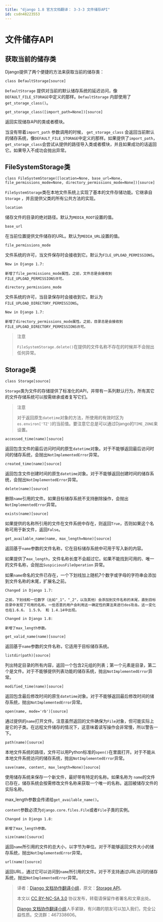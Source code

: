 ```yaml
---
title: "django 1.8 官方文档翻译： 3-3-3 文件储存API"
id: csdn48223553
---
```


# 文件储存API

## 获取当前的储存类

Django提供了两个便捷的方法来获取当前的储存类：

`class DefaultStorage[source]`

`DefaultStorage` 提供对当前的默认储存系统的延迟访问，像`DEFAULT_FILE_STORAGE`中定义的那样。`DefaultStorage` 内部使用了`get_storage_class()`。

`get_storage_class([import_path=None])[source]`

返回实现储存API的类或者模块。

当没有带着`import_path` 参数调用的时候， `get_storage_class` 会返回当前默认的储存系统，像`DEFAULT_FILE_STORAGE`中定义的那样。如果提供了`import_path`， `get_storage_class`会尝试从提供的路径导入类或者模块，并且如果成功的话返回它。如果导入不成功会抛出异常。

## FileSystemStorage类

`class FileSystemStorage([location=None, base_url=None, file_permissions_mode=None, directory_permissions_mode=None])[source]`

`FileSystemStorage`类在本地文件系统上实现了基本的文件存储功能。它继承自`Storage` ，并且提供父类的所有公共方法的实现。

`location`

储存文件的目录的绝对路径。默认为`MEDIA_ROOT`设置的值。

`base_url`

在当前位置提供文件储存的URL。默认为`MEDIA_URL`设置的值。

`file_permissions_mode`

文件系统的许可，当文件保存时会接收到它。默认为`FILE_UPLOAD_PERMISSIONS`。

```
New in Django 1.7:

新增了file_permissions_mode属性。之前，文件总是会接收到FILE_UPLOAD_PERMISSIONS许可。
```

`directory_permissions_mode`

文件系统的许可，当目录保存时会接收到它。默认为`FILE_UPLOAD_DIRECTORY_PERMISSIONS`。

```
New in Django 1.7:

新增了directory_permissions_mode属性。之前，目录总是会接收到FILE_UPLOAD_DIRECTORY_PERMISSIONS许可。
```

> 注意
> 
> `FileSystemStorage.delete()`在提供的文件名称不存在的时候并不会抛出任何异常。

## Storage类

`class Storage[source]`

`Storage`类为文件的存储提供了标准化的API，并带有一系列默认行为，所有其它的文件存储系统可以按需继承或者复写它们。

> 注意
> 
> 对于返回原生`datetime`对象的方法，所使用的有效时区为`os.environ['TZ']`的当前值。要注意它总是可以通过Django的`TIME_ZONE`来设置。

`accessed_time(name)[source]`

返回包含文件的最后访问时间的原生`datetime`对象。对于不能够返回最后访问时间的储存系统，会抛出`NotImplementedError`异常。

`created_time(name)[source]`

返回包含文件创建时间的原生`datetime`对象。对于不能够返回创建时间的储存系统，会抛出`NotImplementedError`异常。

`delete(name)[source]`

删除`name`引用的文件。如果目标储存系统不支持删除操作，会抛出`NotImplementedError`异常。

`exists(name)[source]`

如果提供的名称所引用的文件在文件系统中存在，则返回`True`，否则如果这个名称可用于新文件，返回`False`。

`get_available_name(name, max_length=None)[source]`

返回基于`name`参数的文件名称，它在目标储存系统中可用于写入新的内容。

如果提供了`max_length`，文件名称长度不会超过它。如果不能找到可用的、唯一的文件名称，会抛出`SuspiciousFileOperation` 异常。

如果`name`命名的文件已存在，一个下划线加上随机7个数字或字母的字符串会添加到文件名称的末尾，扩展名之前。

```
Changed in Django 1.7:

之前，下划线和一位数字（比如"_1"，"_2"，以及其他）会添加到文件名称的末尾，直到目标目录中发现了可用的名称。一些恶意的用户会利用这一确定性的算法来进行dos攻击。这一变化也在1.6.6， 1.5.9， 和 1.4.14中出现。
```

```
Changed in Django 1.8:

新增了max_length参数。
```

`get_valid_name(name)[source]`

返回基于`name`参数的文件名称，它适用于目标储存系统。

`listdir(path)[source]`

列出特定目录的所有内容，返回一个包含2元组的列表；第一个元素是目录，第二个是文件。对于不能够提供列表功能的储存系统，抛出`NotImplementedError`异常。

`modified_time(name)[source]`

返回包含最后修改时间的原生`datetime`对象。对于不能够返回最后修改时间的储存系统，抛出`NotImplementedError`异常。

`open(name, mode='rb')[source]`

通过提供的`name`打开文件。注意虽然返回的文件确保为`File`对象，但可能实际上是它的子类。在远程文件储存的情况下，这意味着读写操作会非常慢，所以警告一下。

`path(name)[source]`

本地文件系统的路径，文件可以用Python标准的`open()`在里面打开。对于不能从本地文件系统访问的储存系统，抛出`NotImplementedError`异常。

`save(name, content, max_length=None)[source]`

使用储存系统来保存一个新文件，最好带有特定的名称。如果名称为 `name`的文件已存在，储存系统会按需修改文件名称来获取一个唯一的名称。返回被储存文件的实际名称。

max_length参数会传递给`get_available_name()`。

`content`参数必须为`django.core.files.File`或者`File`子类的实例。

```
Changed in Django 1.8:

新增了max_length参数。
```

`size(name)[source]`

返回`name`所引用的文件的总大小，以字节为单位。对于不能够返回文件大小的储存系统，抛出`NotImplementedError`异常。

`url(name)[source]`

返回URL，通过它可以访问到`name`所引用的文件。对于不支持通过URL访问的储存系统，抛出`NotImplementedError`异常。

> 译者：[Django 文档协作翻译小组](http://python.usyiyi.cn/django/index.html)，原文：[Storage API](https://docs.djangoproject.com/en/1.8/ref/files/storage/)。
> 
> 本文以 [CC BY-NC-SA 3.0](http://creativecommons.org/licenses/by-nc-sa/3.0/cn/) 协议发布，转载请保留作者署名和文章出处。
> 
> [Django 文档协作翻译小组](http://python.usyiyi.cn/django/index.html)人手紧缺，有兴趣的朋友可以加入我们，完全公益性质。交流群：467338606。